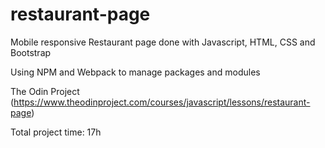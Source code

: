 # restaurant-page
Mobile responsive Restaurant page done with Javascript, HTML, CSS and Bootstrap

Using NPM and Webpack to manage packages and modules


The Odin Project (https://www.theodinproject.com/courses/javascript/lessons/restaurant-page)

Total project time: 17h
